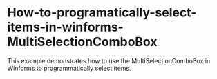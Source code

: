 # How-to-programatically-select-items-in-winforms-MultiSelectionComboBox
This example demonstrates how to use the MultiSelectionComboBox in Winforms to programmatically select items.
